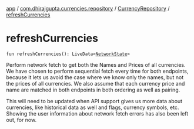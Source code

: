 [app](../../index.md) / [com.dhirajgupta.currencies.repository](../index.md) / [CurrencyRepository](index.md) / [refreshCurrencies](./refresh-currencies.md)

# refreshCurrencies

`fun refreshCurrencies(): LiveData<`[`NetworkState`](../../com.dhirajgupta.currencies.model/-network-state/index.md)`>`

Perform network fetch to get both the Names and Prices of all currencies. We have chosen to perform sequential
fetch every time for both endpoints, because it lets us avoid the case where we know only the names, but not the
prices of all currencies. We also assume that each currency price and name are matched in both endpoints in both
ordering as well as pairing.

This will need to be updated when API support gives us more data about currencies, like historical data as well
and flags, currency symbols, etc. Showing the user information about network fetch errors has also been left
out, for now.

